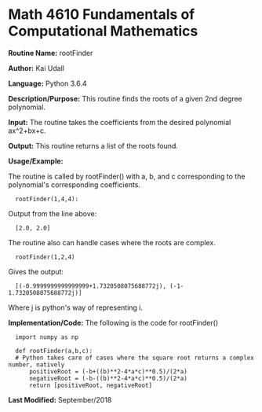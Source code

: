 # Math 4610 Fundamentals of Computational Mathematics

**Routine Name:**           rootFinder

**Author:** Kai Udall

**Language:** Python 3.6.4

**Description/Purpose:** This routine finds the roots of a given 2nd degree polynomial.

**Input:** The routine takes the coefficients from the desired polynomial ax^2+bx+c.

**Output:** This routine returns a list of the roots found.

**Usage/Example:**

The routine is called by rootFinder() with a, b, and c corresponding to the polynomial's corresponding coefficients.

      rootFinder(1,4,4):

Output from the line above:

      [2.0, 2.0]
      
The routine also can handle cases where the roots are complex.

      rootFinder(1,2,4)

Gives the output:

      [(-0.9999999999999999+1.7320508075688772j), (-1-1.7320508075688772j)]
 
 Where j is python's way of representing i.
      



**Implementation/Code:** The following is the code for rootFinder()

      import numpy as np
      
      def rootFinder(a,b,c):
      # Python takes care of cases where the square root returns a complex number, natively
          positiveRoot = (-b+((b)**2-4*a*c)**0.5)/(2*a)
          negativeRoot = (-b-((b)**2-4*a*c)**0.5)/(2*a)
          return [positiveRoot, negativeRoot]




**Last Modified:** September/2018
